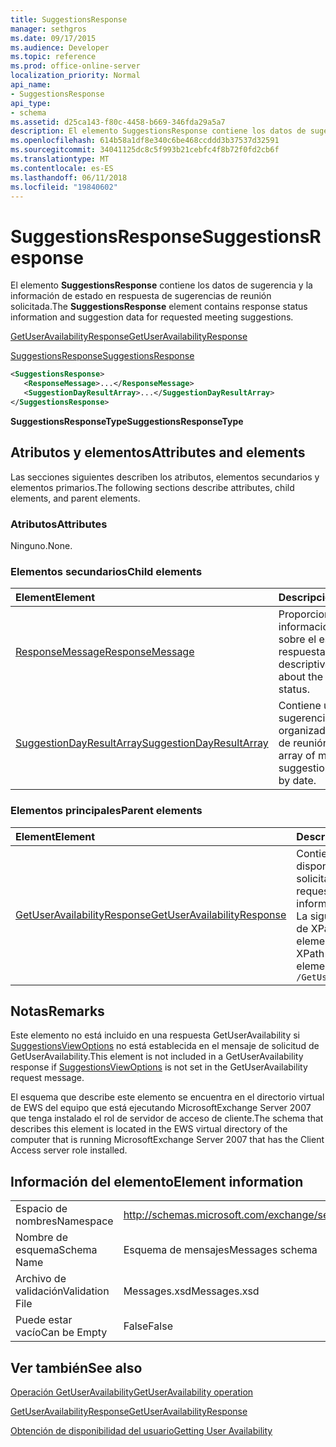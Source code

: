 ```yaml
---
title: SuggestionsResponse
manager: sethgros
ms.date: 09/17/2015
ms.audience: Developer
ms.topic: reference
ms.prod: office-online-server
localization_priority: Normal
api_name:
- SuggestionsResponse
api_type:
- schema
ms.assetid: d25ca143-f80c-4458-b669-346fda29a5a7
description: El elemento SuggestionsResponse contiene los datos de sugerencia y la información de estado en respuesta de sugerencias de reunión solicitada.
ms.openlocfilehash: 614b58a1df8e340c6be468ccddd3b37537d32591
ms.sourcegitcommit: 34041125dc8c5f993b21cebfc4f8b72f0fd2cb6f
ms.translationtype: MT
ms.contentlocale: es-ES
ms.lasthandoff: 06/11/2018
ms.locfileid: "19840602"
---
```

# <a name="suggestionsresponse"></a><span data-ttu-id="1aefd-103">SuggestionsResponse</span><span class="sxs-lookup"><span data-stu-id="1aefd-103">SuggestionsResponse</span></span>

<span data-ttu-id="1aefd-104">El elemento **SuggestionsResponse** contiene los datos de sugerencia y la información de estado en respuesta de sugerencias de reunión solicitada.</span><span class="sxs-lookup"><span data-stu-id="1aefd-104">The **SuggestionsResponse** element contains response status information and suggestion data for requested meeting suggestions.</span></span> 
  
[<span data-ttu-id="1aefd-105">GetUserAvailabilityResponse</span><span class="sxs-lookup"><span data-stu-id="1aefd-105">GetUserAvailabilityResponse</span></span>](getuseravailabilityresponse.md)
  
[<span data-ttu-id="1aefd-106">SuggestionsResponse</span><span class="sxs-lookup"><span data-stu-id="1aefd-106">SuggestionsResponse</span></span>](suggestionsresponse.md)
  
```xml
<SuggestionsResponse>
   <ResponseMessage>...</ResponseMessage>
   <SuggestionDayResultArray>...</SuggestionDayResultArray>
</SuggestionsResponse>
```

 <span data-ttu-id="1aefd-107">**SuggestionsResponseType**</span><span class="sxs-lookup"><span data-stu-id="1aefd-107">**SuggestionsResponseType**</span></span>
## <a name="attributes-and-elements"></a><span data-ttu-id="1aefd-108">Atributos y elementos</span><span class="sxs-lookup"><span data-stu-id="1aefd-108">Attributes and elements</span></span>

<span data-ttu-id="1aefd-109">Las secciones siguientes describen los atributos, elementos secundarios y elementos primarios.</span><span class="sxs-lookup"><span data-stu-id="1aefd-109">The following sections describe attributes, child elements, and parent elements.</span></span>
  
### <a name="attributes"></a><span data-ttu-id="1aefd-110">Atributos</span><span class="sxs-lookup"><span data-stu-id="1aefd-110">Attributes</span></span>

<span data-ttu-id="1aefd-111">Ninguno.</span><span class="sxs-lookup"><span data-stu-id="1aefd-111">None.</span></span>
  
### <a name="child-elements"></a><span data-ttu-id="1aefd-112">Elementos secundarios</span><span class="sxs-lookup"><span data-stu-id="1aefd-112">Child elements</span></span>

|<span data-ttu-id="1aefd-113">**Element**</span><span class="sxs-lookup"><span data-stu-id="1aefd-113">**Element**</span></span>|<span data-ttu-id="1aefd-114">**Descripción**</span><span class="sxs-lookup"><span data-stu-id="1aefd-114">**Description**</span></span>|
|:-----|:-----|
|[<span data-ttu-id="1aefd-115">ResponseMessage</span><span class="sxs-lookup"><span data-stu-id="1aefd-115">ResponseMessage</span></span>](responsemessage.md) <br/> |<span data-ttu-id="1aefd-116">Proporciona información descriptiva sobre el estado de respuesta.</span><span class="sxs-lookup"><span data-stu-id="1aefd-116">Provides descriptive information about the response status.</span></span>  <br/> |
|[<span data-ttu-id="1aefd-117">SuggestionDayResultArray</span><span class="sxs-lookup"><span data-stu-id="1aefd-117">SuggestionDayResultArray</span></span>](suggestiondayresultarray.md) <br/> |<span data-ttu-id="1aefd-118">Contiene una matriz de sugerencias organizadas por fecha de reunión.</span><span class="sxs-lookup"><span data-stu-id="1aefd-118">Contains an array of meeting suggestions organized by date.</span></span>  <br/> |
   
### <a name="parent-elements"></a><span data-ttu-id="1aefd-119">Elementos principales</span><span class="sxs-lookup"><span data-stu-id="1aefd-119">Parent elements</span></span>

|<span data-ttu-id="1aefd-120">**Element**</span><span class="sxs-lookup"><span data-stu-id="1aefd-120">**Element**</span></span>|<span data-ttu-id="1aefd-121">**Descripción**</span><span class="sxs-lookup"><span data-stu-id="1aefd-121">**Description**</span></span>|
|:-----|:-----|
|[<span data-ttu-id="1aefd-122">GetUserAvailabilityResponse</span><span class="sxs-lookup"><span data-stu-id="1aefd-122">GetUserAvailabilityResponse</span></span>](getuseravailabilityresponse.md) <br/> |<span data-ttu-id="1aefd-123">Contiene información sobre la disponibilidad de los usuarios solicitado.</span><span class="sxs-lookup"><span data-stu-id="1aefd-123">Contains the requested users' availability information.</span></span>  <br/> <span data-ttu-id="1aefd-124">La siguiente es la expresión de XPath para este elemento:</span><span class="sxs-lookup"><span data-stu-id="1aefd-124">The following is the XPath expression to this element:</span></span>  <br/>  `/GetUserAvailabilityResponse` <br/> |
   
## <a name="remarks"></a><span data-ttu-id="1aefd-125">Notas</span><span class="sxs-lookup"><span data-stu-id="1aefd-125">Remarks</span></span>

<span data-ttu-id="1aefd-126">Este elemento no está incluido en una respuesta GetUserAvailability si [SuggestionsViewOptions](suggestionsviewoptions.md) no está establecida en el mensaje de solicitud de GetUserAvailability.</span><span class="sxs-lookup"><span data-stu-id="1aefd-126">This element is not included in a GetUserAvailability response if [SuggestionsViewOptions](suggestionsviewoptions.md) is not set in the GetUserAvailability request message.</span></span> 
  
<span data-ttu-id="1aefd-127">El esquema que describe este elemento se encuentra en el directorio virtual de EWS del equipo que está ejecutando MicrosoftExchange Server 2007 que tenga instalado el rol de servidor de acceso de cliente.</span><span class="sxs-lookup"><span data-stu-id="1aefd-127">The schema that describes this element is located in the EWS virtual directory of the computer that is running MicrosoftExchange Server 2007 that has the Client Access server role installed.</span></span>
  
## <a name="element-information"></a><span data-ttu-id="1aefd-128">Información del elemento</span><span class="sxs-lookup"><span data-stu-id="1aefd-128">Element information</span></span>

|||
|:-----|:-----|
|<span data-ttu-id="1aefd-129">Espacio de nombres</span><span class="sxs-lookup"><span data-stu-id="1aefd-129">Namespace</span></span>  <br/> |http://schemas.microsoft.com/exchange/services/2006/messages  <br/> |
|<span data-ttu-id="1aefd-130">Nombre de esquema</span><span class="sxs-lookup"><span data-stu-id="1aefd-130">Schema Name</span></span>  <br/> |<span data-ttu-id="1aefd-131">Esquema de mensajes</span><span class="sxs-lookup"><span data-stu-id="1aefd-131">Messages schema</span></span>  <br/> |
|<span data-ttu-id="1aefd-132">Archivo de validación</span><span class="sxs-lookup"><span data-stu-id="1aefd-132">Validation File</span></span>  <br/> |<span data-ttu-id="1aefd-133">Messages.xsd</span><span class="sxs-lookup"><span data-stu-id="1aefd-133">Messages.xsd</span></span>  <br/> |
|<span data-ttu-id="1aefd-134">Puede estar vacío</span><span class="sxs-lookup"><span data-stu-id="1aefd-134">Can be Empty</span></span>  <br/> |<span data-ttu-id="1aefd-135">False</span><span class="sxs-lookup"><span data-stu-id="1aefd-135">False</span></span>  <br/> |
   
## <a name="see-also"></a><span data-ttu-id="1aefd-136">Ver también</span><span class="sxs-lookup"><span data-stu-id="1aefd-136">See also</span></span>



[<span data-ttu-id="1aefd-137">Operación GetUserAvailability</span><span class="sxs-lookup"><span data-stu-id="1aefd-137">GetUserAvailability operation</span></span>](getuseravailability-operation.md)
  
[<span data-ttu-id="1aefd-138">GetUserAvailabilityResponse</span><span class="sxs-lookup"><span data-stu-id="1aefd-138">GetUserAvailabilityResponse</span></span>](getuseravailabilityresponse.md)


[<span data-ttu-id="1aefd-139">Obtención de disponibilidad del usuario</span><span class="sxs-lookup"><span data-stu-id="1aefd-139">Getting User Availability</span></span>](http://msdn.microsoft.com/library/d4133fcb-9b0f-4e6b-aadf-a389da83516a%28Office.15%29.aspx)

